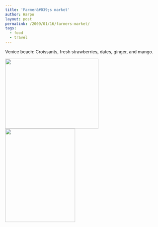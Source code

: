 ```yaml
---
title: 'Farmer&#039;s market'
author: Harpo
layout: post
permalink: /2009/01/16/farmers-market/
tags:
  - food
  - travel
---
```

Venice beach: Croissants, fresh strawberries, dates, ginger, and mango.

[<img src="http://harpojaeger.github.io/media/wp-content/uploads/2009/01/l-640-480-1a1015d5-c403-4467-a0c9-a7d415794784.jpeg" alt="" width="300" height="225" class="alignnone size-full wp-image-364" />][1][<img src="http://harpojaeger.github.io/media/wp-content/uploads/2009/01/p-640-480-c49124dc-debd-46e2-a3ca-aa1dc6dc0ca0.jpeg" alt="" width="225" height="300" class="alignnone size-full wp-image-364" />][2]

 [1]: http://harpojaeger.github.io/media/wp-content/uploads/2009/01/l-640-480-1a1015d5-c403-4467-a0c9-a7d415794784.jpeg
 [2]: http://harpojaeger.github.io/media/wp-content/uploads/2009/01/p-640-480-c49124dc-debd-46e2-a3ca-aa1dc6dc0ca0.jpeg